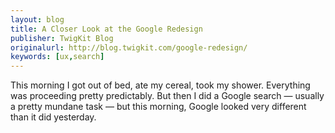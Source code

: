```yaml
---
layout: blog
title: A Closer Look at the Google Redesign
publisher: TwigKit Blog
originalurl: http://blog.twigkit.com/google-redesign/
keywords: [ux,search]
---
```


This morning I got out of bed, ate my cereal, took my shower. Everything was proceeding pretty predictably. But then I did a Google search — usually a pretty mundane task — but this morning, Google looked very different than it did yesterday.